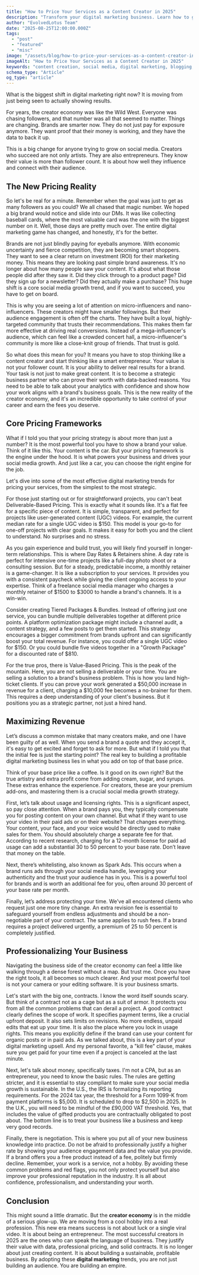 ```yaml
---
title: "How to Price Your Services as a Content Creator in 2025"
description: "Transform your digital marketing business. Learn how to get paid for usage rights, negotiate deals, and leverage audience engagement for social media growth."
author: "EvolvedLotus Team"
date: "2025-08-25T12:00:00.000Z"
tags:
  - "post"
  - "featured"
  - "misc"
image: "/assets/blog/how-to-price-your-services-as-a-content-creator-in-2025.png"
imageAlt: "How to Price Your Services as a Content Creator in 2025"
keywords: "content creation, social media, digital marketing, blogging, SEO, content strategy, social media marketing, online marketing"
schema_type: "Article"
og_type: "article"
---
```


What is the biggest shift in digital marketing right now? It is moving from just being seen to actually showing results.

For years, the creator economy was like the Wild West. Everyone was chasing followers, and that number was all that seemed to matter. Things are changing. Brands are smarter now. They do not just pay for exposure anymore. They want proof that their money is working, and they have the data to back it up.

This is a big change for anyone trying to grow on social media. Creators who succeed are not only artists. They are also entrepreneurs. They know their value is more than follower count. It is about how well they influence and connect with their audience.



## **The New Pricing Reality**

So let's be real for a minute. Remember when the goal was just to get as many followers as you could? We all chased that magic number. We hoped a big brand would notice and slide into our DMs. It was like collecting baseball cards, where the most valuable card was the one with the biggest number on it. Well, those days are pretty much over. The entire digital marketing game has changed, and honestly, it's for the better.

Brands are not just blindly paying for eyeballs anymore. With economic uncertainty and fierce competition, they are becoming smart shoppers. They want to see a clear return on investment (ROI) for their marketing money. This means they are looking past simple brand awareness. It's no longer about how many people saw your content. It's about what those people did after they saw it. Did they click through to a product page? Did they sign up for a newsletter? Did they actually make a purchase? This huge shift is a core social media growth trend, and if you want to succeed, you have to get on board.

This is why you are seeing a lot of attention on micro-influencers and nano-influencers. These creators might have smaller followings. But their audience engagement is often off the charts. They have built a loyal, highly-targeted community that trusts their recommendations. This makes them far more effective at driving real conversions. Instead of a mega-influencer's audience, which can feel like a crowded concert hall, a micro-influencer's community is more like a close-knit group of friends. That trust is gold.

So what does this mean for you? It means you have to stop thinking like a content creator and start thinking like a smart entrepreneur. Your value is not your follower count. It is your ability to deliver real results for a brand. Your task is not just to make great content. It is to become a strategic business partner who can prove their worth with data-backed reasons. You need to be able to talk about your analytics with confidence and show how your work aligns with a brand's business goals. This is the new reality of the creator economy, and it's an incredible opportunity to take control of your career and earn the fees you deserve.





## **Core Pricing Frameworks**

What if I told you that your pricing strategy is about more than just a number? It is the most powerful tool you have to show a brand your value. Think of it like this. Your content is the car. But your pricing framework is the engine under the hood. It is what powers your business and drives your social media growth. And just like a car, you can choose the right engine for the job.

Let's dive into some of the most effective digital marketing trends for pricing your services, from the simplest to the most strategic.

For those just starting out or for straightforward projects, you can't beat Deliverable-Based Pricing. This is exactly what it sounds like. It's a flat fee for a specific piece of content. It is simple, transparent, and perfect for projects like user-generated content (UGC) videos. For example, the current median rate for a single UGC video is $150. This model is your go-to for one-off projects with clear goals. It makes it easy for both you and the client to understand. No surprises and no stress.

As you gain experience and build trust, you will likely find yourself in longer-term relationships. This is where Day Rates & Retainers shine. A day rate is perfect for intensive one-time projects like a full-day photo shoot or a consulting session. But for a steady, predictable income, a monthly retainer is a game-changer. It is like a subscription to your services. It provides you with a consistent paycheck while giving the client ongoing access to your expertise. Think of a freelance social media manager who charges a monthly retainer of $1500 to $3000 to handle a brand's channels. It is a win-win.

Consider creating Tiered Packages & Bundles. Instead of offering just one service, you can bundle multiple deliverables together at different price points. A platform optimization package might include a channel audit, a content strategy, and a few posts to get them started. This strategy encourages a bigger commitment from brands upfront and can significantly boost your total revenue. For instance, you could offer a single UGC video for $150. Or you could bundle five videos together in a "Growth Package" for a discounted rate of $810.

For the true pros, there is Value-Based Pricing. This is the peak of the mountain. Here, you are not selling a deliverable or your time. You are selling a solution to a brand's business problem. This is how you land high-ticket clients. If you can prove your work generated a $50,000 increase in revenue for a client, charging a $10,000 fee becomes a no-brainer for them. This requires a deep understanding of your client's business. But it positions you as a strategic partner, not just a hired hand.





## **Maximizing Revenue**

Let’s discuss a common mistake that many creators make, and one I have been guilty of as well. When you send a brand a quote and they accept it, it's easy to get excited and forget to ask for more. But what if I told you that the initial fee is just the starting point? The real key to building a profitable digital marketing business lies in what you add on top of that base price.

Think of your base price like a coffee. Is it good on its own right? But the true artistry and extra profit come from adding cream, sugar, and syrups. These extras enhance the experience. For creators, these are your premium add-ons, and mastering them is a crucial social media growth strategy.

First, let’s talk about usage and licensing rights. This is a significant aspect, so pay close attention. When a brand pays you, they typically compensate you for posting content on your own channel. But what if they want to use your video in their paid ads or on their website? That changes everything. Your content, your face, and your voice would be directly used to make sales for them. You should absolutely charge a separate fee for that. According to recent research, charging for a 12-month license for paid ad usage can add a substantial 30 to 50 percent to your base rate. Don’t leave that money on the table.

Next, there’s whitelisting, also known as Spark Ads. This occurs when a brand runs ads through your social media handle, leveraging your authenticity and the trust your audience has in you. This is a powerful tool for brands and is worth an additional fee for you, often around 30 percent of your base rate per month.

Finally, let’s address protecting your time. We’ve all encountered clients who request just one more tiny change. An extra revision fee is essential to safeguard yourself from endless adjustments and should be a non-negotiable part of your contract. The same applies to rush fees. If a brand requires a project delivered urgently, a premium of 25 to 50 percent is completely justified.





## **Professionalizing Your Business**

Navigating the business side of the creator economy can feel a little like walking through a dense forest without a map. But trust me. Once you have the right tools, it all becomes so much clearer. And your most powerful tool is not your camera or your editing software. It is your business smarts.

Let's start with the big one, contracts. I know the word itself sounds scary. But think of a contract not as a cage but as a suit of armor. It protects you from all the common problems that can derail a project. A good contract clearly defines the scope of work. It specifies payment terms, like a crucial upfront deposit. It also sets limits on revisions. No more endless, unpaid edits that eat up your time. It is also the place where you lock in usage rights. This means you explicitly define if the brand can use your content for organic posts or in paid ads. As we talked about, this is a key part of your digital marketing upsell. And my personal favorite, a "kill fee" clause, makes sure you get paid for your time even if a project is canceled at the last minute.

Next, let's talk about money, specifically taxes. I'm not a CPA, but as an entrepreneur, you need to know the basic rules. The rules are getting stricter, and it is essential to stay compliant to make sure your social media growth is sustainable. In the U.S., the IRS is formalizing its reporting requirements. For the 2024 tax year, the threshold for a Form 1099-K from payment platforms is $5,000. It is scheduled to drop to $2,500 in 2025. In the U.K., you will need to be mindful of the £90,000 VAT threshold. Yes, that includes the value of gifted products you are contractually obligated to post about. The bottom line is to treat your business like a business and keep very good records.

Finally, there is negotiation. This is where you put all of your new business knowledge into practice. Do not be afraid to professionally justify a higher rate by showing your audience engagement data and the value you provide. If a brand offers you a free product instead of a fee, politely but firmly decline. Remember, your work is a service, not a hobby. By avoiding these common problems and red flags, you not only protect yourself but also improve your professional reputation in the industry. It is all about confidence, professionalism, and understanding your worth.





## **Conclusion**

This might sound a little dramatic. But the **creator economy** is in the middle of a serious glow-up. We are moving from a cool hobby into a real profession. This new era means success is not about luck or a single viral video. It is about being an entrepreneur. The most successful creators in 2025 are the ones who can speak the language of business. They justify their value with data, professional pricing, and solid contracts. It is no longer about just creating content. It is about building a sustainable, profitable business. By adopting these **digital marketing** trends, you are not just building an audience. You are building an empire.
